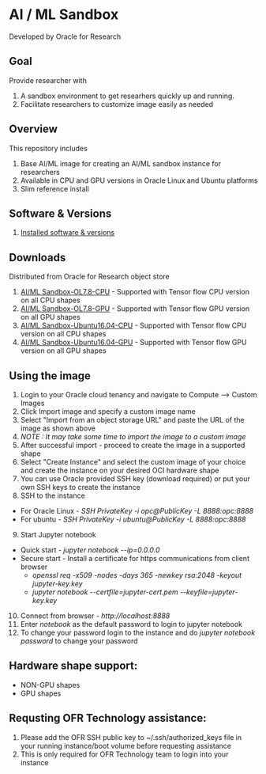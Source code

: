 # AI / ML Sandbox
Developed by Oracle for Research

## Goal 
Provide researcher with 
1. A sandbox environment to get researhers quickly up and running.
2. Facilitate researchers to customize image easily as needed

## Overview
This repository includes 
1. Base AI/ML image for creating an AI/ML sandbox instance for researchers
2. Available in CPU and GPU versions in Oracle Linux and Ubuntu platforms
3. Slim reference install

## Software & Versions
1. [Installed software & versions](https://github.com/OracleForResearch/AIMLSandbox/blob/main/SoftwareAndVersion)

## Downloads
Distributed from Oracle for Research object store
1. [AI/ML Sandbox-OL7.8-CPU](https://github.com/OracleForResearch/AIMLSandbox/blob/main/images/MLSandboxTFCPU-OL78) - Supported with Tensor flow CPU version on all CPU shapes
2. [AI/ML Sandbox-OL7.8-GPU](https://github.com/OracleForResearch/AIMLSandbox/blob/main/images/MLSandboxTFGPU-OL78) - Supported with Tensor flow GPU version on all GPU shapes
3. [AI/ML Sandbox-Ubuntu16.04-CPU](https://github.com/OracleForResearch/AIMLSandbox/blob/main/images/MLSandboxTFCPU-Ubuntu18.04) - Supported with Tensor flow CPU version on all CPU shapes
4. [AI/ML Sandbox-Ubuntu16.04-GPU](https://github.com/OracleForResearch/AIMLSandbox/blob/main/images/MLSandboxTFGPU-Ubuntu18.04) - Supported with Tensor flow GPU version on all GPU shapes

## Using the image
1. Login to your Oracle cloud tenancy and navigate to Compute --> Custom Images
2. Click Import image and specify a custom image name
3. Select "Import from an object storage URL" and paste the URL of the image as shown above
4. *NOTE : It may take some time to import the image to a custom image*
5. After successful import - proceed to create the image in a supported shape
6. Select "Create Instance" and select the custom image of your choice and create the instance on your desired OCI hardware shape
7. You can use Oracle provided SSH key (download required) or put your own SSH keys to create the instance
8. SSH to the instance
  * For Oracle Linux - *SSH PrivateKey -i opc@PublicKey -L 8888:opc:8888*
  * For ubuntu - *SSH PrivateKey -i ubuntu@PublicKey -L 8888:opc:8888*
9. Start Jupyter notebook 
  * Quick start - *jupyter notebook --ip=0.0.0.0*
  * Secure start - Install a certificate for https communications from client browser
    * *openssl req -x509 -nodes -days 365 -newkey rsa:2048 -keyout jupyter-key.key*
    * *jupyter notebook --certfile=jupyter-cert.pem --keyfile=jupyter-key.key*
10. Connect from browser - *http://localhost:8888*
11. Enter *notebook* as the default password to login to jupyter notebook
12. To change your password login to the instance and do *jupyter notebook password* to change your password

## Hardware shape support:
* NON-GPU shapes 
* GPU shapes 

## Requsting OFR Technology assistance: 
1. Please add the OFR SSH public key to ~/.ssh/authorized_keys file in your running instance/boot volume before requesting assistance
2. This is only required for OFR Technology team to login into your instance
